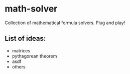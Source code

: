 # math-solver
Collection of mathematical formula solvers. Plug and play!

## List of ideas:

- matrices
- pythagorean theorem
- asdf
- others